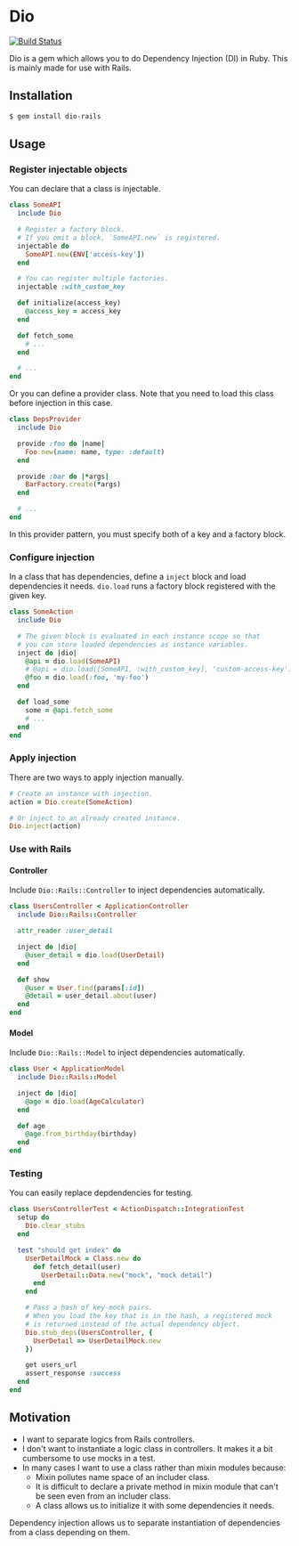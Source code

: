 # Dio

[![Build Status][travis-badge]](https://travis-ci.org/ryym/dio)

[travis-badge]: https://travis-ci.org/ryym/dio.svg?branch=master

Dio is a gem which allows you to do Dependency Injection (DI) in Ruby.
This is mainly made for use with Rails.

## Installation

```bash
$ gem install dio-rails
```

## Usage

### Register injectable objects

You can declare that a class is injectable.

```ruby
class SomeAPI
  include Dio

  # Register a factory block.
  # If you omit a block, `SomeAPI.new` is registered.
  injectable do
    SomeAPI.new(ENV['access-key'])
  end

  # You can register multiple factories.
  injectable :with_custom_key

  def initialize(access_key)
    @access_key = access_key
  end

  def fetch_some
    # ...
  end

  # ...
end
```

Or you can define a provider class.
Note that you need to load this class before injection in this case.

```ruby
class DepsProvider
  include Dio

  provide :foo do |name|
    Foo.new(name: name, type: :default)
  end

  provide :bar do |*args|
    BarFactory.create(*args)
  end

  # ...
end
```

In this provider pattern, you must specify both of a key and a factory block.

### Configure injection

In a class that has dependencies, define a `inject` block and
load dependencies it needs.
`dio.load` runs a factory block registered with the given key.

```ruby
class SomeAction
  include Dio

  # The given block is evaluated in each instance scope so that
  # you can store loaded dependencies as instance variables.
  inject do |dio|
    @api = dio.load(SomeAPI)
    # @api = dio.load([SomeAPI, :with_custom_key], 'custom-access-key')
    @foo = dio.load(:foo, 'my-foo')
  end

  def load_some
    some = @api.fetch_some
    # ...
  end
end
```

### Apply injection

There are two ways to apply injection manually.

```ruby
# Create an instance with injection.
action = Dio.create(SomeAction)

# Or inject to an already created instance.
Dio.inject(action)
```

### Use with Rails

#### Controller

Include `Dio::Rails::Controller` to inject dependencies automatically.

```ruby
class UsersController < ApplicationController
  include Dio::Rails::Controller

  attr_reader :user_detail

  inject do |dio|
    @user_detail = dio.load(UserDetail)
  end

  def show
    @user = User.find(params[:id])
    @detail = user_detail.about(user)
  end
end
```

#### Model

Include `Dio::Rails::Model` to inject dependencies automatically.

```ruby
class User < ApplicationModel
  include Dio::Rails::Model

  inject do |dio|
    @age = dio.load(AgeCalculator)
  end

  def age
    @age.from_birthday(birthday)
  end
end
```

### Testing

You can easily replace depdendencies for testing.

```ruby
class UsersControllerTest < ActionDispatch::IntegrationTest
  setup do
    Dio.clear_stubs
  end

  test "should get index" do
    UserDetailMock = Class.new do
      def fetch_detail(user)
        UserDetail::Data.new("mock", "mock detail")
      end
    end

    # Pass a hash of key-mock pairs.
    # When you load the key that is in the hash, a registered mock
    # is returned instead of the actual dependency object.
    Dio.stub_deps(UsersController, {
      UserDetail => UserDetailMock.new
    })

    get users_url
    assert_response :success
  end
end
```

## Motivation

- I want to separate logics from Rails controllers.
- I don't want to instantiate a logic class in controllers.
  It makes it a bit cumbersome to use mocks in a test.
- In many cases I want to use a class rather than mixin modules because:
    - Mixin pollutes name space of an includer class.
    - It is difficult to declare a private method in mixin module
      that can't be seen even from an includer class.
    - A class allows us to initialize it with some dependencies it needs.

Dependency injection allows us to separate instantiation of dependencies from a class depending on them.
